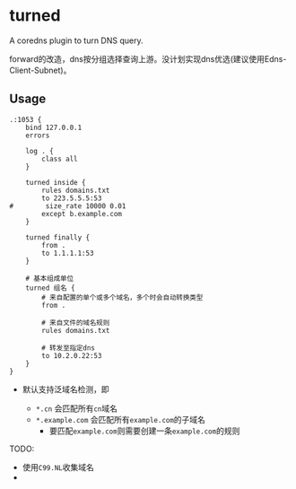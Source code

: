 # turned

A coredns plugin to turn DNS query.

forward的改造，dns按分组选择查询上游。没计划实现dns优选(建议使用Edns-Client-Subnet)。 


## Usage

```
.:1053 {
    bind 127.0.0.1
    errors

    log . {
        class all
    }

    turned inside {
        rules domains.txt
        to 223.5.5.5:53
#        size_rate 10000 0.01
        except b.example.com
    }

    turned finally {
        from .
        to 1.1.1.1:53
    }
    
    # 基本组成单位
    turned 组名 {
        # 来自配置的单个或多个域名，多个时会自动转换类型
        from .
        
        # 来自文件的域名规则
        rules domains.txt
        
        # 转发至指定dns
        to 10.2.0.22:53
    }
}
```

+ 默认支持泛域名检测，即
    - `*.cn` 会匹配所有`cn`域名

    * `*.example.com` 会匹配所有`example.com`的子域名
        - 要匹配`example.com`则需要创建一条`example.com`的规则

TODO:
+ 使用`C99.NL`收集域名
+ 